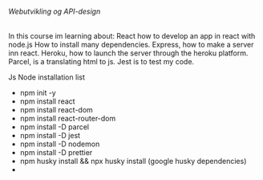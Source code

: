 ###### Webutvikling og API-design


In this course im learning about: 
React how to develop an app in react with node.js
How to install many dependencies. 
Express, how to make a server inn react. 
Heroku, how to launch the server through the heroku platform.
Parcel, is a translating html to js. 
Jest is to test my code. 


Js Node installation list
* npm init -y
* npm install react
* npm install react-dom
* npm install react-router-dom
* npm install -D parcel 
* npm install -D jest
* npm install -D nodemon
* npm install -D prettier
* npm husky install && npx husky install (google husky dependencies)
* 
